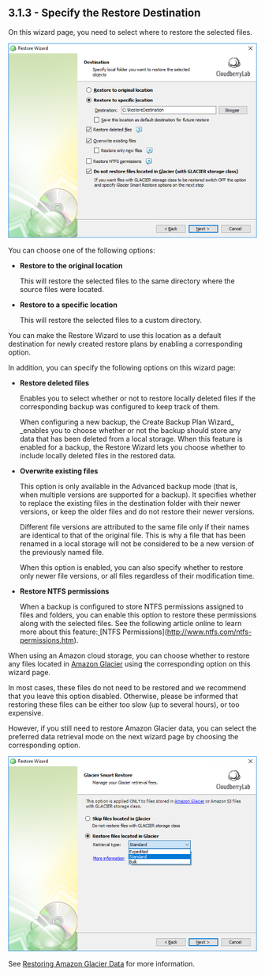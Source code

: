 ## 3.1.3 - Specify the Restore Destination

On this wizard page, you need to select where to restore the selected files.

![](/assets/specify-restore-destination.png)

You can choose one of the following options:

* **Restore to the original location**

  This will restore the selected files to the same directory where the source files were located.

* **Restore to a specific location**

  This will restore the selected files to a custom directory.

You can make the Restore Wizard to use this location as a default destination for newly created restore plans by enabling a corresponding option.

In addition, you can specify the following options on this wizard page:

* **Restore deleted files**

  Enables you to select whether or not to restore locally deleted files if the corresponding backup was configured to keep track of them.

  When configuring a new backup, the Create Backup Plan Wizard\_ \_enables you to choose whether or not the backup should store any data that has been deleted from a local storage. When this feature is enabled for a backup, the Restore Wizard lets you choose whether to include locally deleted files in the restored data.​

* **Overwrite existing files**

  This option is only available in the Advanced backup mode \(that is, when multiple versions are supported for a backup\). It specifies whether to replace the existing files in the destination folder with their newer versions, or keep the older files and do not restore their newer versions.

  Different file versions are attributed to the same file only if their names are identical to that of the original file. This is why a file that has been renamed in a local storage will not be considered to be a new version of the previously named file.

  When this option is enabled, you can also specify whether to restore only newer file versions, or all files regardless of their modification time.

* **Restore NTFS permissions**

  When a backup is configured to store NTFS permissions assigned to files and folders, you can enable this option to restore these permissions along with the selected files. See the following article online to learn more about this feature:[ ](http://www.ntfs.com/ntfs-permissions.htm.)[NTFS Permissions](http://www.ntfs.com/ntfs-permissions.htm).

When using an Amazon cloud storage, you can choose whether to restore any files located in [Amazon Glacier](https://aws.amazon.com/glacier/) using the corresponding option on this wizard page.

In most cases, these files do not need to be restored and we recommend that you leave this option disabled. Otherwise, please be informed that restoring these files can be either too slow \(up to several hours\), or too expensive.

However, if you still need to restore Amazon Glacier data, you can select the preferred data retrieval mode on the next wizard page by choosing the corresponding option. 

![](/assets/restore-glacier-data.png)

See [Restoring Amazon Glacier Data](/concepts/restoring-amazon-glacier-data.md) for more information.



